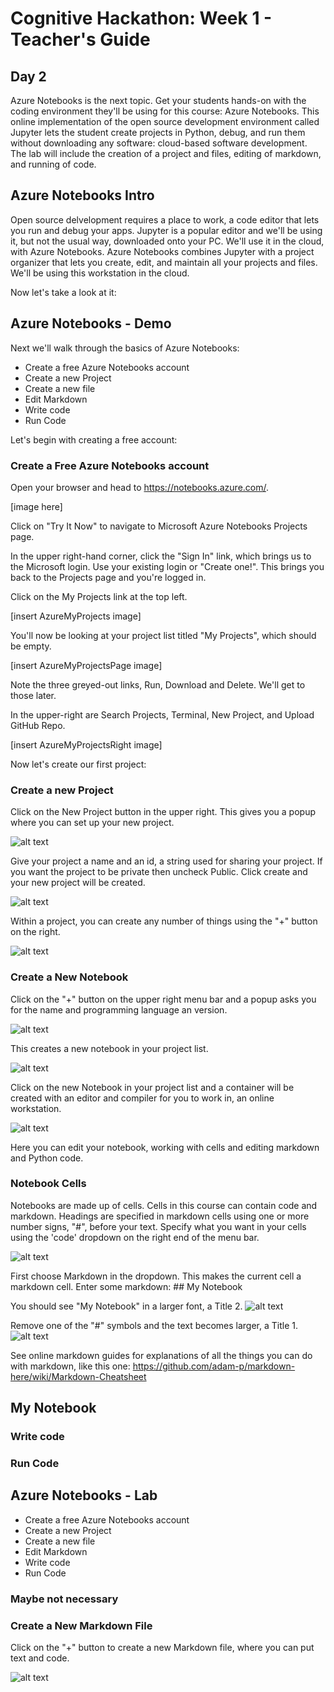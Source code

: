 # Cognitive Hackathon: Week 1 - Teacher's Guide
## Day 2

Azure Notebooks is the next topic. Get your students hands-on with the coding environment they'll be using for this course: Azure Notebooks. This online implementation of the open source development environment called Jupyter lets the student create projects in Python, debug, and run them without downloading any software: cloud-based software development. The lab will include the creation of a project and files, editing of markdown, and running of code.


## Azure Notebooks Intro

Open source delvelopment requires a place to work, a code editor that lets you run and debug your apps. Jupyter is a popular editor and we'll be using it, but not the usual way, downloaded onto your PC. We'll use it in the cloud, with Azure Notebooks. Azure Notebooks combines Jupyter with a project organizer that lets you create, edit, and maintain all your projects and files. We'll be using this workstation in the cloud.

Now let's take a look at it:

## Azure Notebooks - Demo

Next we'll walk through the basics of Azure Notebooks:

* Create a free Azure Notebooks account
* Create a new Project
* Create a new file
* Edit Markdown
* Write code
* Run Code

Let's begin with creating a free account:

### Create a Free Azure Notebooks account

Open your browser and head to https://notebooks.azure.com/.

[image here]

Click on "Try It Now" to navigate to Microsoft Azure Notebooks Projects page.

In the upper right-hand corner, click the "Sign In" link, which brings us to the Microsoft login. Use your existing login or "Create one!". This brings you back to the Projects page and you're logged in.

Click on the My Projects link at the top left.

[insert AzureMyProjects image]

You'll now be looking at your project list titled "My Projects", which should be empty.

[insert AzureMyProjectsPage image]

Note the three greyed-out links, Run, Download and Delete. We'll get to those later.

In the upper-right are Search Projects, Terminal, New Project, and Upload GitHub Repo.

[insert AzureMyProjectsRight image]

Now let's create our first project:

### Create a new Project

Click on the New Project button in the upper right. This gives you a popup where you can set up your new project.

![alt text](https://github.com/danhermes/cognitive-hackathon/images/Week%1/AzureCreateNewProject.png "New Project")

Give your project a name and an id, a string used for sharing your project. If you want the project to be private then uncheck Public. Click create and your new project will be created.

![alt text](https://github.com/danhermes/cognitive-hackathon/tree/master/images/Week%201/AzureMyNewProject.png "Create Project")

Within a project, you can create any number of things using the "+" button on the right.

![alt text](https://github.com/danhermes/cognitive-hackathon/tree/master/images/Week%201/AzureCreateNotebook.png "Add Something")

### Create a New Notebook

Click on the "+" button on the upper right menu bar and a popup asks you for the name and programming language an version.

![alt text](https://github.com/danhermes/cognitive-hackathon/tree/master/images/Week%201/AzureCreateNotebook2.png "Add Notebook")

This creates a new notebook in your project list.

![alt text](https://github.com/danhermes/cognitive-hackathon/tree/master/images/Week%201/AzureCreateNotebook3.png "Add Notebook to My Project List")

Click on the new Notebook in your project list and a container will be created with an editor and compiler for you to work in, an online workstation.

![alt text](https://github.com/danhermes/cognitive-hackathon/tree/master/images/Week%201/AzureCreateContainer.png "Edit Notebook")

Here you can edit your notebook, working with cells and editing markdown and Python code.

### Notebook Cells

Notebooks are made up of cells.  Cells in this course can contain code and markdown. Headings are specified in markdown cells using one or more number signs, "#",  before your text. Specify what you want in your cells using the 'code' dropdown on the right end of the menu bar.

![alt text](https://github.com/danhermes/cognitive-hackathon/tree/master/images/Week%201/AzureNotebookCodeDropdown.png "Cell Type Dropdown")

First choose Markdown in the dropdown. This makes the current cell a markdown cell. Enter some markdown: ## My Notebook

You should see "My Notebook" in a larger font, a Title 2.
![alt text](https://github.com/danhermes/cognitive-hackathon/tree/master/images/Week%201/AzureNotebookCodeDropdown.png "Title 2")

Remove one of the "#" symbols and the text becomes larger, a Title 1.
![alt text](https://github.com/danhermes/cognitive-hackathon/tree/master/images/Week%201/AzureNotebookMarkdown2.png "Title 1")

See online markdown guides for explanations of all the things you can do with markdown, like this one: 
    https://github.com/adam-p/markdown-here/wiki/Markdown-Cheatsheet

## My Notebook

### Write code


### Run Code


## Azure Notebooks - Lab

* Create a free Azure Notebooks account
* Create a new Project
* Create a new file
* Edit Markdown
* Write code
* Run Code

### Maybe not necessary
### Create a New Markdown File

Click on the "+" button to create a new Markdown file, where you can put text and code.

![alt text](https://github.com/danhermes/cognitive-hackathon/tree/master/images/Week%201/AzureCreateMarkdown.png "Add Markdown to My Project List")